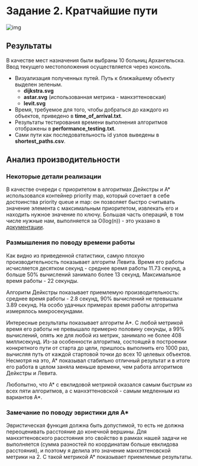 # Задание 2. Кратчайшие пути

![img](./astar.svg)

## Результаты
В качестве мест назначения были выбраны 10 больниц Архангельска.
Ввод текущего местоположения осуществляется через консоль.

* Визуализация полученных путей. Путь к ближайшему объекту выделен зеленым.
    * **dijkstra.svg**
    * **astar.svg** (использованная метрика - манхэттеновская)
    * **levit.svg**
* Время, требуемое для того, чтобы добраться до каждого из объектов, приведено
в **time_of_arrival.txt**.
* Результаты тестирования времени выполнения алгоритмов отображены в
**performance_testing.txt**.
* Сами пути как последовательность id узлов выведены в **shortest_paths.csv**.

## Анализ производительности
### Некоторые детали реализации
В качестве очереди с приоритетом в алгоритмах Дейкстры и А* использовался
контейнер priority map, который сочетает в себе достоинства
priority queue и map: он позволяет быстро считывать значение элемента
с максимальным приоритетом, извлекать его и находить нужное значение по ключу.
Большая часть операций, в том числе нужные нам, выполняется за О(log(n)) - это указано
в [документации](http://clojure.github.io/data.priority-map/).

### Размышления по поводу времени работы
Как видно из приведенной статистики, самую плохую производительность
показывает алгоритм Левита. Время его работы исчисляется десятком секунд -
среднее время работы 11.73 секунд, а больше 50% вычислений занимало более 13
секунд. Максимальное время работы - 22 секунды.

Алгоритм Дейкстры показывает приемлемую производительность: среднее время работы -
2.8 секунд, 90% вычислений не превышали 3.89 секунд. На особо удачных примерах время работы
алгоритма измерялось микросекундами.

Интересные результаты показывает алгоритм А*. С любой метрикой время его работы не
превышало примерно половину секунды, а 99% вычислений, опять же для любой из метрик, занимало не
более 408 миллисекунд. Из-за особенности алгоритма, состоящей в построении конкретного пути
от старта до цели, пришлось выполнить его 1000 раз, вычисляя путь от каждой стартовой точки до
всех 10 целевых объектов. Несмотря на это, А* показывал стабильно отличный результат и в итоге
его работа в целом заняла меньше времени, чем работа алгоритмов Дейкстры и Левита.

Любопытно, что А* с евклидовой метрикой оказался самым быстрым из всех пяти алгоритмов, а с
манхэттеновской - самым медленным из вариантов А*.

### Замечание по поводу эвристики для А*
Эвристическая функция должна быть допустимой, то есть не должна переоценивать расстояние
до конечной вершины. Для манхэттеновского расстояния это свойство в рамках нашей задачи не выполняется
(сумма разностей по координатам больше евклидова расстояния), и поэтому я делила это значение
манхэттеновской метрики на 2. С такой метрикой А* показывает приемлемые результаты.




